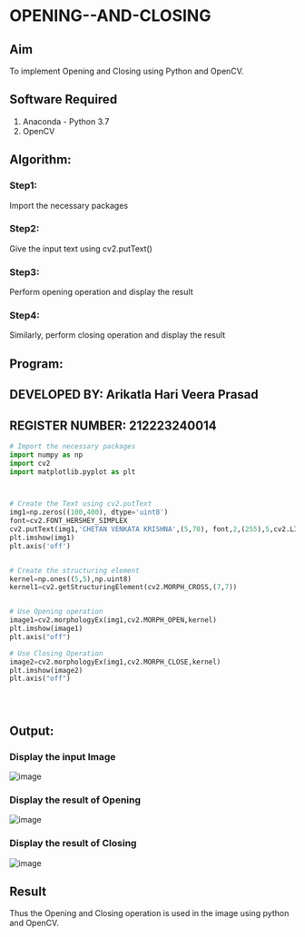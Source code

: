 # OPENING--AND-CLOSING
## Aim
To implement Opening and Closing using Python and OpenCV.

## Software Required
1. Anaconda - Python 3.7
2. OpenCV
## Algorithm:
### Step1:
Import the necessary packages

### Step2:
Give the input text using cv2.putText()

### Step3:
Perform opening operation and display the result
### Step4:

Similarly, perform closing operation and display the result


 
## Program:
## DEVELOPED BY: Arikatla Hari Veera Prasad
## REGISTER NUMBER: 212223240014
``` Python
# Import the necessary packages
import numpy as np
import cv2
import matplotlib.pyplot as plt



# Create the Text using cv2.putText
img1=np.zeros((100,400), dtype='uint8')
font=cv2.FONT_HERSHEY_SIMPLEX
cv2.putText(img1,'CHETAN VENKATA KRISHNA',(5,70), font,2,(255),5,cv2.LINE_AA)
plt.imshow(img1)
plt.axis('off')


# Create the structuring element
kernel=np.ones((5,5),np.uint8)
kernel1=cv2.getStructuringElement(cv2.MORPH_CROSS,(7,7))


# Use Opening operation
image1=cv2.morphologyEx(img1,cv2.MORPH_OPEN,kernel)
plt.imshow(image1)
plt.axis("off")

# Use Closing Operation
image2=cv2.morphologyEx(img1,cv2.MORPH_CLOSE,kernel)
plt.imshow(image2)
plt.axis("off")





```
## Output:

### Display the input Image
![image](https://github.com/Hariveeraprasad-2006/OPENING--AND-CLOSING/assets/145049988/2e817ae3-eaee-4b9e-83a8-4fd63f511db0)
### Display the result of Opening
![image](https://github.com/Hariveeraprasad-2006/OPENING--AND-CLOSING/assets/145049988/de558d37-74b8-4b68-9448-acd1ca0d185d)
### Display the result of Closing
![image](https://github.com/Hariveeraprasad-2006/OPENING--AND-CLOSING/assets/145049988/49fd7105-4fa8-42aa-acc1-ad3c127f9245)

## Result
Thus the Opening and Closing operation is used in the image using python and OpenCV.
